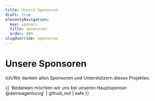 ```yaml
---
title: Unsere Sponsoren
draft: true
eleventyNavigation:
  key: sponors
  title: Sponsoren
  order: 400
slugOverride: sponsoren
---
```


# Unsere Sponsoren

Ich/Wir danken allen Sponsoren und Unterstützern dieses Projektes.

{{ 'Bedanken möchten wir uns bei unseren Hauptsponsor @deineagenturug' | github_md | safe }}


